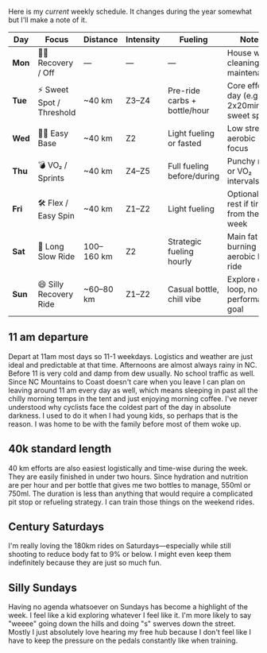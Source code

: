 Here is my *current* weekly schedule. It changes during the year somewhat but I'll make a note of it.

| Day     | Focus                     | Distance   | Intensity | Fueling                      | Notes                                      |
| ------- | ------------------------- | ---------- | --------- | ---------------------------- | ------------------------------------------ |
| **Mon** | 🧘‍♂️ Recovery / Off      | —          | —         | —                            | House work, cleaning, maintenance          |
| **Tue** | ⚡️ Sweet Spot / Threshold | ~40 km     | Z3–Z4     | Pre-ride carbs + bottle/hour | Core effort day (e.g., 2x20min sweet spot) |
| **Wed** | 🧘‍♂️ Easy Base           | ~40 km     | Z2        | Light fueling or fasted      | Low stress, aerobic focus                  |
| **Thu** | 💣 VO₂ / Sprints          | ~40 km     | Z4–Z5     | Full fueling before/during   | Punchy ride or VO₂ intervals               |
| **Fri** | 🛠 Flex / Easy Spin       | ~40 km     | Z1–Z2     | Light fueling                | Optional: rest if tired from the week      |
| **Sat** | 🐢 Long Slow Ride         | 100–160 km | Z2        | Strategic fueling hourly     | Main fat-burning aerobic base ride         |
| **Sun** | 😄 Silly Recovery Ride    | ~60–80 km  | Z1–Z2     | Casual bottle, chill vibe    | Explore or loop, no performance goal       |

## 11 am departure

Depart at 11am most days so 11-1 weekdays. Logistics and weather are just ideal and predictable at that time. Afternoons are almost always rainy in NC. Before 11 is very cold and damp from dew usually. No school traffic as well. Since NC Mountains to Coast doesn't care when you leave I can plan on leaving around 11 am every day as well, which means sleeping in past all the chilly morning temps in the tent and just enjoying morning coffee. I've never understood why cyclists face the coldest part of the day in absolute darkness. I used to do it when I had young kids, so perhaps that is the reason. I was home to be with the family before most of them woke up.
## 40k standard length

40 km efforts are also easiest logistically and time-wise during the week. They are easily finished in under two hours. Since hydration and nutrition are per hour and per bottle that gives me two bottles to manage, 550ml or 750ml. The duration is less than anything that would require a complicated pit stop or refueling strategy. I can train those things on the weekend rides.
## Century Saturdays

I'm really loving the 180km rides on Saturdays—especially while still shooting to reduce body fat to 9% or below. I might even keep them indefinitely because they are just so much fun.
## Silly Sundays

Having no agenda whatsoever on Sundays has become a highlight of the week. I feel like a kid exploring whatever I feel like it. I'm more likely to say "weeee" going down the hills and doing "s" swerves down the street. Mostly I just absolutely love hearing my free hub because I don't feel like I have to keep the pressure on the pedals constantly like when training.